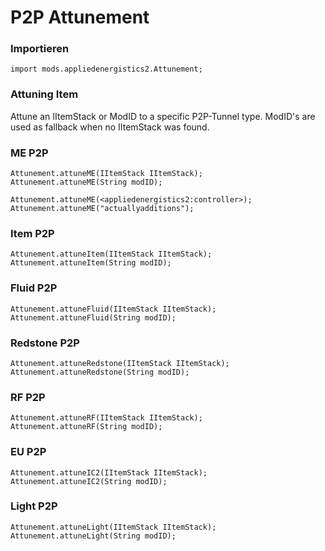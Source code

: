 # P2P Attunement

### Importieren

    import mods.appliedenergistics2.Attunement;
    

### Attuning Item

Attune an IItemStack or ModID to a specific P2P-Tunnel type. ModID's are used as fallback when no IItemStack was found.

### ME P2P

    Attunement.attuneME(IItemStack IItemStack);
    Attunement.attuneME(String modID);
    
    Attunement.attuneME(<appliedenergistics2:controller>);
    Attunement.attuneME("actuallyadditions");
    

### Item P2P

    Attunement.attuneItem(IItemStack IItemStack);
    Attunement.attuneItem(String modID);
    

### Fluid P2P

    Attunement.attuneFluid(IItemStack IItemStack);
    Attunement.attuneFluid(String modID);
    

### Redstone P2P

    Attunement.attuneRedstone(IItemStack IItemStack);
    Attunement.attuneRedstone(String modID);
    

### RF P2P

    Attunement.attuneRF(IItemStack IItemStack);
    Attunement.attuneRF(String modID);
    

### EU P2P

    Attunement.attuneIC2(IItemStack IItemStack);
    Attunement.attuneIC2(String modID);
    

### Light P2P

    Attunement.attuneLight(IItemStack IItemStack);
    Attunement.attuneLight(String modID);